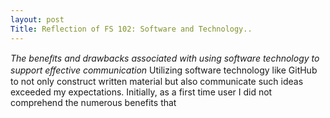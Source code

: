```yaml
---
layout: post
Title: Reflection of FS 102: Software and Technology..
---
```

*The beneﬁts and drawbacks associated with using software technology to support eﬀective communication*
Utilizing software technology like GitHub to not only construct written material but also communicate such ideas exceeded my expectations. Initially, as a first time user I did not comprehend the numerous benefits that

